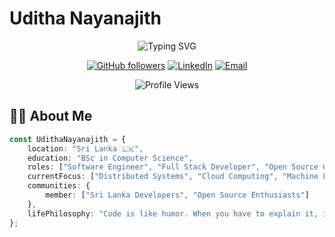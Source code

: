 # Uditha Nayanajith

<div align="center">
  
  ![Typing SVG](https://readme-typing-svg.herokuapp.com?font=Fira+Code&duration=3000&pause=1000&color=3ABFEF&center=true&vCenter=true&width=435&lines=Software+Engineer;Full+Stack+Developer;Open+Source+Contributor)

  [![GitHub followers](https://img.shields.io/github/followers/udithanayanajith?label=Follow&style=social)](https://github.com/udithanayanajith)
  [![LinkedIn](https://img.shields.io/badge/-LinkedIn-0077B5?style=flat&logo=linkedin&logoColor=white)](https://www.linkedin.com/in/uditha-nayanajith/)
  [![Email](https://img.shields.io/badge/-Email-D14836?style=flat&logo=gmail&logoColor=white)](mailto:uditha@example.com)
  
  <img src="https://komarev.com/ghpvc/?username=udithanayanajith&color=3ABFEF&style=flat-square&label=Profile+Views" alt="Profile Views" />
</div>

## 👨‍💻 About Me

```typescript
const UdithaNayanajith = {
    location: "Sri Lanka 🇱🇰",
    education: "BSc in Computer Science",
    roles: ["Software Engineer", "Full Stack Developer", "Open Source Contributor"],
    currentFocus: ["Distributed Systems", "Cloud Computing", "Machine Learning"],
    communities: {
        member: ["Sri Lanka Developers", "Open Source Enthusiasts"]
    },
    lifePhilosophy: "Code is like humor. When you have to explain it, it’s bad. 🚀"
};
